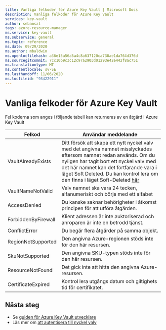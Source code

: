 ```yaml
---
title: Vanliga felkoder för Azure Key Vault | Microsoft Docs
description: Vanliga felkoder för Azure Key Vault
services: key-vault
author: sebansal
tags: azure-resource-manager
ms.service: key-vault
ms.subservice: general
ms.topic: reference
ms.date: 09/29/2020
ms.author: mbaldwin
ms.openlocfilehash: a36e15a56a5a4c8a637120ca730ae1da764d376d
ms.sourcegitcommit: 7cc10b9c3c12c97a2903d01293e42e442f8ac751
ms.translationtype: MT
ms.contentlocale: sv-SE
ms.lasthandoff: 11/06/2020
ms.locfileid: "93422911"
---
```

# <a name="common-error-codes-for-azure-key-vault"></a>Vanliga felkoder för Azure Key Vault

Fel koderna som anges i följande tabell kan returneras av en åtgärd i Azure Key Vault

| Felkod | Användar meddelande |
|--|--|
| VaultAlreadyExists |  Ditt försök att skapa ett nytt nyckel valv med det angivna namnet misslyckades eftersom namnet redan används. Om du nyligen har tagit bort ett nyckel valv med det här namnet kan det fortfarande vara i läget Soft Deleted. Du kan kontrol lera om den finns i läget Soft-Deleted [här](https://docs.microsoft.com/azure/key-vault/general/key-vault-recovery?tabs=azure-portal#list-recover-or-purge-a-soft-deleted-key-vault) |
| VaultNameNotValid |  Valv namnet ska vara 24 tecken, alfanumeriskt och börja med ett alfabet |
| AccessDenied |  Du kanske saknar behörigheter i åtkomst principen för att utföra åtgärden. |
| ForbiddenByFirewall |  Klient adressen är inte auktoriserad och anroparen är inte en betrodd tjänst. |
| ConflictError |  Du begär flera åtgärder på samma objekt.  |
| RegionNotSupported |  Den angivna Azure-regionen stöds inte för den här resursen. |
| SkuNotSupported |  Den angivna SKU-typen stöds inte för den här resursen. |
| ResourceNotFound |  Det gick inte att hitta den angivna Azure-resursen. |
| CertificateExpired |  Kontrol lera utgångs datum och giltighets tid för certifikatet. |


## <a name="next-steps"></a>Nästa steg

- Se [guiden för Azure Key Vault utvecklare](developers-guide.md)
- Läs mer om [att autentisera till nyckel valv](authentication.md)
